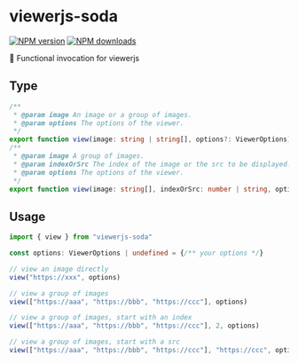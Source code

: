 # viewerjs-soda

[![NPM version](https://img.shields.io/npm/v/viewerjs-soda.svg?style=flat)](https://npmjs.org/package/viewerjs-soda)
[![NPM downloads](https://img.shields.io/npm/dm/viewerjs-soda)](https://npmjs.org/package/viewerjs-soda)

🚀 Functional invocation for viewerjs

## Type

```typescript
/**
 * @param image An image or a group of images.
 * @param options The options of the viewer.
 */
export function view(image: string | string[], options?: ViewerOptions): void
/**
 * @param image A group of images.
 * @param indexOrSrc The index of the image or the src to be displayed.
 * @param options The options of the viewer.
 */
export function view(image: string[], indexOrSrc: number | string, options?: ViewerOptions): void
```

## Usage

```typescript
import { view } from "viewerjs-soda"

const options: ViewerOptions | undefined = {/** your options */}

// view an image directly
view("https://xxx", options)

// view a group of images
view(["https://aaa", "https://bbb", "https://ccc"], options)

// view a group of images, start with an index
view(["https://aaa", "https://bbb", "https://ccc"], 2, options)

// view a group of images, start with a src
view(["https://aaa", "https://bbb", "https://ccc"], "https://ccc", options)
```
